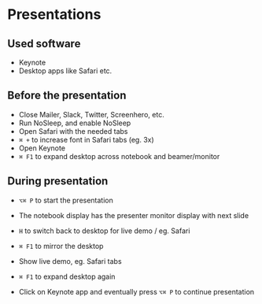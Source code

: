 # Presentations

## Used software
- Keynote
- Desktop apps like Safari etc.

## Before the presentation
- Close Mailer, Slack, Twitter, Screenhero, etc.
- Run NoSleep, and enable NoSleep
- Open Safari with the needed tabs
- `⌘ +` to increase font in Safari tabs (eg. 3x)
- Open Keynote
- `⌘ F1` to expand desktop across notebook and beamer/monitor

## During presentation

- `⌥⌘ P` to start the presentation
- The notebook display has the presenter monitor display with next slide
- `H` to switch back to desktop for live demo / eg. Safari
- `⌘ F1` to mirror the desktop
- Show live demo, eg. Safari tabs

- `⌘ F1` to expand desktop again
- Click on Keynote app and eventually press `⌥⌘ P` to continue presentation
